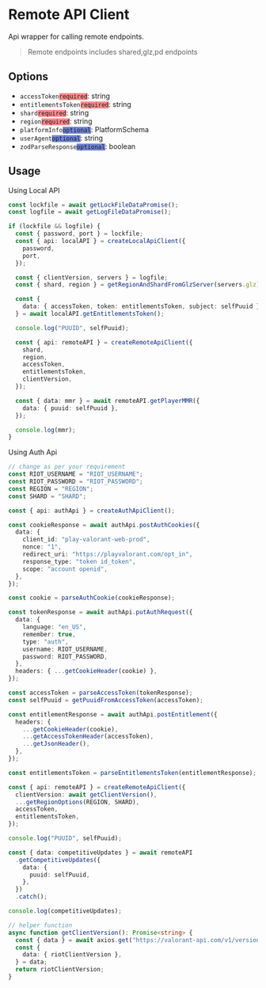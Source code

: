 # Remote API Client

Api wrapper for calling remote endpoints.

> Remote endpoints includes shared,glz,pd endpoints

## Options

- `accessToken`<code style="background-color: #FD8A8A">required</code>: string
- `entitlementsToken`<code style="background-color: #FD8A8A">required</code>: string
- `shard`<code style="background-color: #FD8A8A">required</code>: string
- `region`<code style="background-color: #FD8A8A">required</code>: string
- `platformInfo`<code style="background-color: #7286D3">optional</code>: PlatformSchema
- `userAgent`<code style="background-color: #7286D3">optional</code>: string
- `zodParseResponse`<code style="background-color: #7286D3">optional</code>: boolean

## Usage

Using Local API

```typescript
const lockfile = await getLockFileDataPromise();
const logfile = await getLogFileDataPromise();

if (lockfile && logfile) {
  const { password, port } = lockfile;
  const { api: localAPI } = createLocalApiClient({
    password,
    port,
  });

  const { clientVersion, servers } = logfile;
  const { shard, region } = getRegionAndShardFromGlzServer(servers.glz);

  const {
    data: { accessToken, token: entitlementsToken, subject: selfPuuid },
  } = await localAPI.getEntitlementsToken();

  console.log("PUUID", selfPuuid);

  const { api: remoteAPI } = createRemoteApiClient({
    shard,
    region,
    accessToken,
    entitlementsToken,
    clientVersion,
  });

  const { data: mmr } = await remoteAPI.getPlayerMMR({
    data: { puuid: selfPuuid },
  });

  console.log(mmr);
}
```

Using Auth Api

```typescript
// change as per your requirement
const RIOT_USERNAME = "RIOT_USERNAME";
const RIOT_PASSWORD = "RIOT_PASSWORD";
const REGION = "REGION";
const SHARD = "SHARD";

const { api: authApi } = createAuthApiClient();

const cookieResponse = await authApi.postAuthCookies({
  data: {
    client_id: "play-valorant-web-prod",
    nonce: "1",
    redirect_uri: "https://playvalorant.com/opt_in",
    response_type: "token id_token",
    scope: "account openid",
  },
});

const cookie = parseAuthCookie(cookieResponse);

const tokenResponse = await authApi.putAuthRequest({
  data: {
    language: "en_US",
    remember: true,
    type: "auth",
    username: RIOT_USERNAME,
    password: RIOT_PASSWORD,
  },
  headers: { ...getCookieHeader(cookie) },
});

const accessToken = parseAccessToken(tokenResponse);
const selfPuuid = getPuuidFromAccessToken(accessToken);

const entitlementResponse = await authApi.postEntitlement({
  headers: {
    ...getCookieHeader(cookie),
    ...getAccessTokenHeader(accessToken),
    ...getJsonHeader(),
  },
});

const entitlementsToken = parseEntitlementsToken(entitlementResponse);

const { api: remoteAPI } = createRemoteApiClient({
  clientVersion: await getClientVersion(),
  ...getRegionOptions(REGION, SHARD),
  accessToken,
  entitlementsToken,
});

console.log("PUUID", selfPuuid);

const { data: competitiveUpdates } = await remoteAPI
  .getCompetitiveUpdates({
    data: {
      puuid: selfPuuid,
    },
  })
  .catch();

console.log(competitiveUpdates);

// helper function
async function getClientVersion(): Promise<string> {
  const { data } = await axios.get("https://valorant-api.com/v1/version");
  const {
    data: { riotClientVersion },
  } = data;
  return riotClientVersion;
}
```
